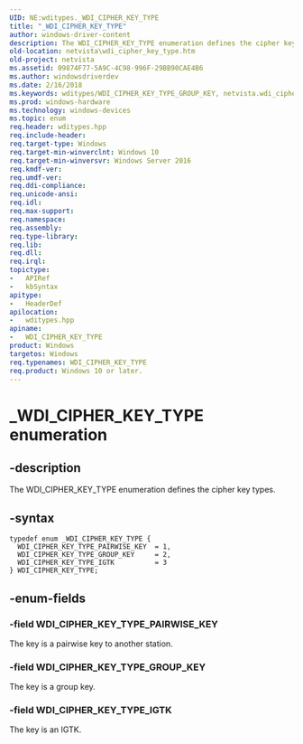 ```yaml
---
UID: NE:wditypes._WDI_CIPHER_KEY_TYPE
title: "_WDI_CIPHER_KEY_TYPE"
author: windows-driver-content
description: The WDI_CIPHER_KEY_TYPE enumeration defines the cipher key types.
old-location: netvista\wdi_cipher_key_type.htm
old-project: netvista
ms.assetid: 09874F77-5A9C-4C98-996F-29BB90CAE4B6
ms.author: windowsdriverdev
ms.date: 2/16/2018
ms.keywords: wditypes/WDI_CIPHER_KEY_TYPE_GROUP_KEY, netvista.wdi_cipher_key_type, WDI_CIPHER_KEY_TYPE enumeration [Device and Driver Installation], wditypes/WDI_CIPHER_KEY_TYPE, WDI_CIPHER_KEY_TYPE_IGTK, WDI_CIPHER_KEY_TYPE_PAIRWISE_KEY, WDI_CIPHER_KEY_TYPE_GROUP_KEY, WDI_CIPHER_KEY_TYPE, netvista.wifi_cipher_key_type, wditypes/WDI_CIPHER_KEY_TYPE_IGTK, wditypes/WDI_CIPHER_KEY_TYPE_PAIRWISE_KEY, _WDI_CIPHER_KEY_TYPE
ms.prod: windows-hardware
ms.technology: windows-devices
ms.topic: enum
req.header: wditypes.hpp
req.include-header: 
req.target-type: Windows
req.target-min-winverclnt: Windows 10
req.target-min-winversvr: Windows Server 2016
req.kmdf-ver: 
req.umdf-ver: 
req.ddi-compliance: 
req.unicode-ansi: 
req.idl: 
req.max-support: 
req.namespace: 
req.assembly: 
req.type-library: 
req.lib: 
req.dll: 
req.irql: 
topictype:
-	APIRef
-	kbSyntax
apitype:
-	HeaderDef
apilocation:
-	wditypes.hpp
apiname:
-	WDI_CIPHER_KEY_TYPE
product: Windows
targetos: Windows
req.typenames: WDI_CIPHER_KEY_TYPE
req.product: Windows 10 or later.
---
```


# _WDI_CIPHER_KEY_TYPE enumeration


## -description


The WDI_CIPHER_KEY_TYPE enumeration defines the cipher key types.


## -syntax


````
typedef enum _WDI_CIPHER_KEY_TYPE { 
  WDI_CIPHER_KEY_TYPE_PAIRWISE_KEY  = 1,
  WDI_CIPHER_KEY_TYPE_GROUP_KEY     = 2,
  WDI_CIPHER_KEY_TYPE_IGTK          = 3
} WDI_CIPHER_KEY_TYPE;
````


## -enum-fields




### -field WDI_CIPHER_KEY_TYPE_PAIRWISE_KEY

The key is a pairwise key to another station.


### -field WDI_CIPHER_KEY_TYPE_GROUP_KEY

The key is a group key.


### -field WDI_CIPHER_KEY_TYPE_IGTK

The key is an IGTK.

